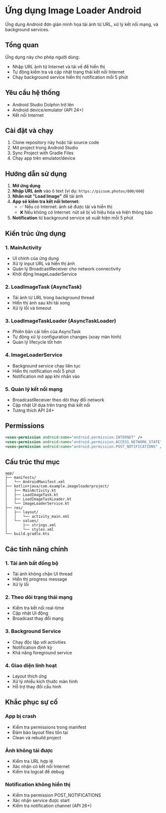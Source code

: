 # Ứng dụng Image Loader Android

Ứng dụng Android đơn giản minh họa tải ảnh từ URL, xử lý kết nối mạng, và background services.

## Tổng quan

Ứng dụng này cho phép người dùng:
- Nhập URL ảnh từ Internet và tải về để hiển thị
- Tự động kiểm tra và cập nhật trạng thái kết nối Internet  
- Chạy background service hiển thị notification mỗi 5 phút

## Yêu cầu hệ thống

- Android Studio Dolphin trở lên
- Android device/emulator (API 24+)
- Kết nối Internet

## Cài đặt và chạy

1. Clone repository này hoặc tải source code
2. Mở project trong Android Studio
3. Sync Project with Gradle Files
4. Chạy app trên emulator/device

## Hướng dẫn sử dụng

1. **Mở ứng dụng**
2. **Nhập URL ảnh** vào ô text (ví dụ: `https://picsum.photos/800/600`)
3. **Nhấn nút "Load Image"** để tải ảnh
4. **App sẽ kiểm tra kết nối Internet:**
   - ✅ Nếu có Internet: ảnh sẽ được tải và hiển thị
   - ❌ Nếu không có Internet: nút sẽ bị vô hiệu hóa và hiện thông báo
5. **Notification** từ background service sẽ xuất hiện mỗi 5 phút

## Kiến trúc ứng dụng

### 1. MainActivity
- UI chính của ứng dụng
- Xử lý input URL và hiển thị ảnh
- Quản lý BroadcastReceiver cho network connectivity
- Khởi động ImageLoaderService

### 2. LoadImageTask (AsyncTask)
- Tải ảnh từ URL trong background thread
- Hiển thị ảnh sau khi tải xong
- Xử lý lỗi và timeout

### 3. LoadImageTaskLoader (AsyncTaskLoader)
- Phiên bản cải tiến của AsyncTask
- Tự động xử lý configuration changes (xoay màn hình)
- Quản lý lifecycle tốt hơn

### 4. ImageLoaderService
- Background service chạy liên tục
- Hiển thị notification mỗi 5 phút
- Notification mở app khi nhấn vào

### 5. Quản lý kết nối mạng
- BroadcastReceiver theo dõi thay đổi network
- Cập nhật UI dựa trên trạng thái kết nối
- Tương thích API 24+

## Permissions

```xml
<uses-permission android:name="android.permission.INTERNET" />
<uses-permission android:name="android.permission.ACCESS_NETWORK_STATE" />
<uses-permission android:name="android.permission.POST_NOTIFICATIONS" />
```

## Cấu trúc thư mục

```
app/
├── manifests/
│   └── AndroidManifest.xml
├── kotlin+java/com.example.imageloaderproject/
│   ├── MainActivity.kt
│   ├── LoadImageTask.kt
│   ├── LoadImageTaskLoader.kt
│   └── ImageLoaderService.kt
├── res/
│   ├── layout/
│   │   └── activity_main.xml
│   └── values/
│       ├── strings.xml
│       └── styles.xml
└── build.gradle.kts
```

## Các tính năng chính

### 1. Tải ảnh bất đồng bộ
- Tải ảnh không chặn UI thread
- Hiển thị progress message
- Xử lý lỗi

### 2. Theo dõi trạng thái mạng
- Kiểm tra kết nối real-time
- Cập nhật UI động
- Broadcast thay đổi mạng

### 3. Background Service
- Chạy độc lập với activities
- Notification định kỳ
- Khả năng foreground service

### 4. Giao diện linh hoạt
- Layout thích ứng
- Xử lý nhiều kích thước màn hình
- Hỗ trợ thay đổi cấu hình

## Khắc phục sự cố

### App bị crash
- Kiểm tra permissions trong manifest
- Đảm bảo layout files tồn tại
- Clean và rebuild project

### Ảnh không tải được
- Kiểm tra URL hợp lệ
- Xác nhận có kết nối Internet
- Kiểm tra logcat để debug

### Notification không hiển thị
- Kiểm tra permission POST_NOTIFICATIONS
- Xác nhận service được start
- Kiểm tra notification channel (API 26+)


